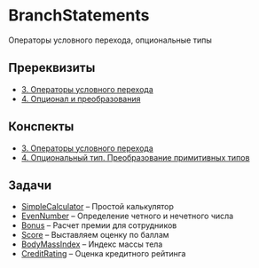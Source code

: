 # BranchStatements 

Операторы условного перехода, опциональные типы

## Пререквизиты

- [3. Операторы условного перехода](https://www.youtube.com/watch?v=ezwFLCV1HBA&list=PLW-q7T9cIFitF2Kyz_BwfwKD96Onxt1Fk&index=5)
- [4. Опционал и преобразования](https://www.youtube.com/watch?v=gDmJn4aRi3I&list=PLW-q7T9cIFitF2Kyz_BwfwKD96Onxt1Fk&index=6)
 
## Конспекты

- [3. Операторы условного перехода](../../Support/Synopsis/3BranchStatements.md)
- [4. Опциональный тип. Преобразование примитивных типов](../../Support/Synopsis/4Optionals.md)

## Задачи

- [SimpleCalculator](SimpleCalculator) – Простой калькулятор
- [EvenNumber](EvenNumber) – Определение четного и нечетного числа
- [Bonus](Bonus) – Расчет премии для сотрудников
- [Score](Score) – Выставляем оценку по баллам
- [BodyMassIndex](BodyMassIndex) – Индекс массы тела
- [CreditRating](CreditRating) – Оценка кредитного рейтинга
